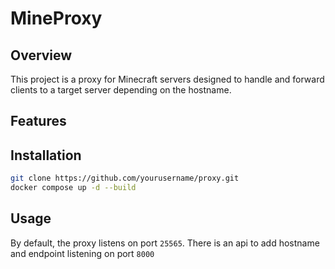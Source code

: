# MineProxy

## Overview

This project is a proxy for Minecraft servers designed to handle and forward clients to a target server depending on the hostname.

## Features



## Installation

```bash
git clone https://github.com/yourusername/proxy.git
docker compose up -d --build
```

## Usage

By default, the proxy listens on port `25565`. 
There is an api to add hostname and endpoint listening on port `8000`

